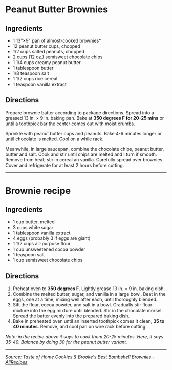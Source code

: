 # Peanut Butter Brownies

## Ingredients

- 1 13"&times;9" pan of almost-cooked brownies*
- 12 peanut butter cups, chopped
- 1/2 cups salted peanuts, chopped
- 2 cups (12 oz.) semisweet chocolate chips
- 1 1/4 cups creamy peanut butter
- 1 tablespoon butter
- 1/8 teaspoon salt
- 1 1/2 cups rice cereal
- 1 teaspoon vanilla extract

## Directions

Prepare brownie batter according to package directions. Spread into a greased 13 in. &times; 9 in. baking pan. Bake at **350 degrees F for 20-25 mins** or until a toothpick bar the center comes out with moist crumbs.

Sprinkle with peanut butter cups and peanuts. Bake 4-6 minutes longer or until chocolate is melted. Cool on a while rack.

Meanwhile, in large saucepan, combine the chocolate chips, peanut butter, butter and salt. Cook and stir until chips are melted and I turn if smooth. Remove from heat; stir in cereal an vanilla. Carefully spread over brownies. Cover and refrigerate for at least 2 hours before cutting.

***

# Brownie recipe

## Ingredients

- 1 cup butter, melted
- 3 cups white sugar
- 1 tablespoon vanilla extract
- 4 eggs (probably 3 if eggs are giant)
- 1 1/2 cups all-purpose flour
- 1 cup unsweetened cocoa powder
- 1 teaspoon salt
- 1 cup semisweet chocolate chips

## Directions

1. Preheat oven to **350 degrees F**. Lightly grease 13 in. &times; 9 in. baking dish.
2. Combine the melted butter, sugar, and vanilla in a large bowl. Beat in the eggs, one at a time, mixing well after each, until thoroughly blended.
3. Sift the flour, cocoa powder, and salt in a bowl. Gradually stir flour mixture into the egg mixture until blended. Stir in the chocolate morsel. Spread the batter evenly into the prepared baking dish.
4. Bake in preheated oven until an inserted toothpick comes it clean, **35 to 40 minutes**. Remove, and cool pan on wire rack before cutting.

*Note: in the recipe above it says to cook them 20-25 minutes. Here, it says 35-40. Balance by doing 30 for the peanut butter variant.*



***

*Source: Taste of Home Cookies & [Brooke's Best Bombshell Brownies - AllRecipes](https://www.allrecipes.com/recipe/143667/brookes-best-bombshell-brownies/)*